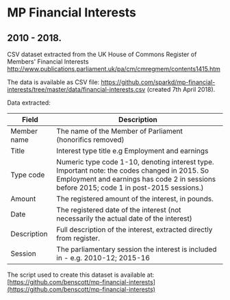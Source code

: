 # MP Financial Interests
## 2010 - 2018.

CSV dataset extracted from the UK House of Commons Register of Members' Financial Interests http://www.publications.parliament.uk/pa/cm/cmregmem/contents1415.htm

The data is available as CSV file: https://github.com/sparkd/mp-financial-interests/tree/master/data/financial-interests.csv (created 7th April 2018).

Data extracted:

| Field        | Description | 
| ------------ |-------------| 
| Member name  | The name of the Member of Parliament (honorifics removed) | 
| Title        | Interest type title e.g Employment and earnings |
| Type code    | Numeric type code 1-10, denoting interest type.  Important note: the codes changed in 2015.  So Employment and earnings has code 2 in sessions before 2015; code 1 in post-2015 sessions.) |
| Amount       | The registered amount of the interest, in pounds.  |
| Date         | The registered date of the interest (not necessarily the actual date of the interest) |
| Description  | Full description of the interest, extracted directly from register. |
| Session      | The parliamentary session the interest is included in - e.g. 2010-12; 2015-16 |


The script used to create this dataset is available at: [https://github.com/benscott/mp-financial-interests](https://github.com/benscott/mp-financial-interests)
